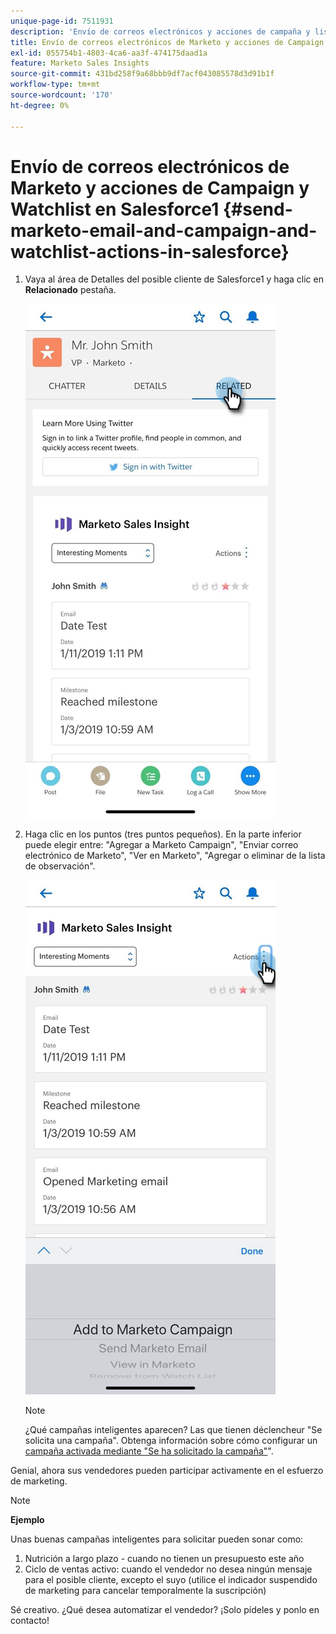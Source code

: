```yaml
---
unique-page-id: 7511931
description: 'Envío de correos electrónicos y acciones de campaña y lista de observación de Marketo en Salesforce1: documentos de Marketo: documentación del producto'
title: Envío de correos electrónicos de Marketo y acciones de Campaign y Watchlist en Salesforce1
exl-id: 055754b1-4803-4ca6-aa3f-474175daad1a
feature: Marketo Sales Insights
source-git-commit: 431bd258f9a68bbb9df7acf043085578d3d91b1f
workflow-type: tm+mt
source-wordcount: '170'
ht-degree: 0%

---
```


# Envío de correos electrónicos de Marketo y acciones de Campaign y Watchlist en Salesforce1 {#send-marketo-email-and-campaign-and-watchlist-actions-in-salesforce}

1. Vaya al área de Detalles del posible cliente de Salesforce1 y haga clic en **Relacionado** pestaña.

   ![](assets/one-1.png)

1. Haga clic en los puntos (tres puntos pequeños). En la parte inferior puede elegir entre: &quot;Agregar a Marketo Campaign&quot;, &quot;Enviar correo electrónico de Marketo&quot;, &quot;Ver en Marketo&quot;, &quot;Agregar o eliminar de la lista de observación&quot;.

   ![](assets/two-1.png)

   >[!NOTE]
   >
   >¿Qué campañas inteligentes aparecen? Las que tienen déclencheur &quot;Se solicita una campaña&quot;. Obtenga información sobre cómo configurar un [campaña activada mediante &quot;Se ha solicitado la campaña&quot;](/help/marketo/product-docs/core-marketo-concepts/smart-campaigns/flow-actions/request-campaign.md)&quot;.

Genial, ahora sus vendedores pueden participar activamente en el esfuerzo de marketing.

>[!NOTE]
>
>**Ejemplo**
>
>Unas buenas campañas inteligentes para solicitar pueden sonar como:
>
>1. Nutrición a largo plazo - cuando no tienen un presupuesto este año
>1. Ciclo de ventas activo: cuando el vendedor no desea ningún mensaje para el posible cliente, excepto el suyo (utilice el indicador suspendido de marketing para cancelar temporalmente la suscripción)
>
>Sé creativo. ¿Qué desea automatizar el vendedor? ¡Solo pídeles y ponlo en contacto!
